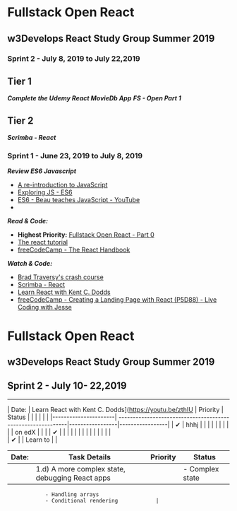 # Fullstack Open React #
## w3Develops React Study Group Summer 2019 ##

### Sprint 2 - July 8, 2019 to July 22,2019

## Tier 1 ##
***Complete the Udemy React MovieDb App***
***FS - Open Part 1***

## Tier 2 ##
***Scrimba - React***

### Sprint 1 - June 23, 2019 to July 8, 2019
***Review ES6 Javascript***
 * [A re-introduction to JavaScript](https://developer.mozilla.org/en-US/docs/Web/JavaScript/A_re-introduction_to_JavaScript)
 * [Exploring JS - ES6](https://exploringjs.com/es6/)
 * [ES6 - Beau teaches JavaScript - YouTube](https://www.youtube.com/playlist?list=PLWKjhJtqVAbljtmmeS0c-CEl2LdE-eR_F)
 * 

***Read & Code:***
  * __Highest Priority:__ [Fullstack Open React - Part 0](https://fullstackopen.com/en/part0)
  * [The react tutorial](https://reactjs.org/tutorial/tutorial.html)
  * [freeCodeCamp - The React Handbook](https://www.freecodecamp.org/news/the-react-handbook-b71c27b0a795/)

***Watch & Code:***
  * [Brad Traversy's crash course](https://youtu.be/sBws8MSXN7A)
  * [Scrimba - React](https://scrimba.com/g/glearnreact)
  * [Learn React with Kent C. Dodds](https://youtu.be/zthIUs2w_c8)
  * [freeCodeCamp - Creating a Landing Page with React (P5D88) - Live Coding with Jesse](https://youtu.be/WV4ViZ2q0Mk)
  
  

# Fullstack Open React #
## w3Develops React Study Group Summer 2019 ##
##  Sprint 2 - July 10- 22,2019 ##

------



| Date:                |    Learn React with Kent C. Dodds](https://youtu.be/zthIU   | Priority        | Status          |                  |                      |                                                             |                 |                 |
|----------------------| ------------------------------------------------------------|-----------------|-----------------|                 | &#10004;             |    hhhj                                                         |                 |                 |
|                      |                                                             |                 |                 | 
|	                     |           on edX                                            |                 |                 |
| &#10004;             |                                                             |                 |                 |
|                      |                                                             |                 |                 |
|                      |                                                             |                 |                 |    
| &#10004;             |                                                             | Learn to        |                 |         

Date:        | Task Details                                                        | Priority         |Status
------------ | --------------------------------------------------------------------|------------------|-----------------|
             | 1.d) A more complex state, debugging React apps                                          |                  |                               - Complex state
                - Handling arrays 
                - Conditional rendering            |
